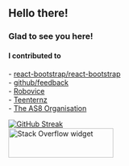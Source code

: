 
<h2>Hello there!</h2>
<h3>Glad to see you here!</h3>

<h4>I contributed to</h4>
- <a href="https://github.com/react-bootstrap/react-bootstrap">react-bootstrap/react-bootstrap</a><br>
- <a href="https://github.com/github/feedback">github/feedback</a><br>
- <a href="https://github.com/robovice/">Robovice</a><br>
- <a href="https://github.com/teenternz/">Teenternz</a><br>
- <a href="https://github.com/The-AS8-organization">The AS8 Organisation</a>

[![GitHub Streak](https://streak-stats.demolab.com?user=tejasness&theme=dark&hide_current_streak=true)](https://git.io/streak-stats)<br>
<a href="https://stackoverflow.com/users/9195136/tejas-chaudhari"><img src="https://stackoverflow.com/users/flair/9195136.png?theme=dark" width="208" height="58" alt="Stack Overflow widget" title="Stack Overflow widget"></a>
